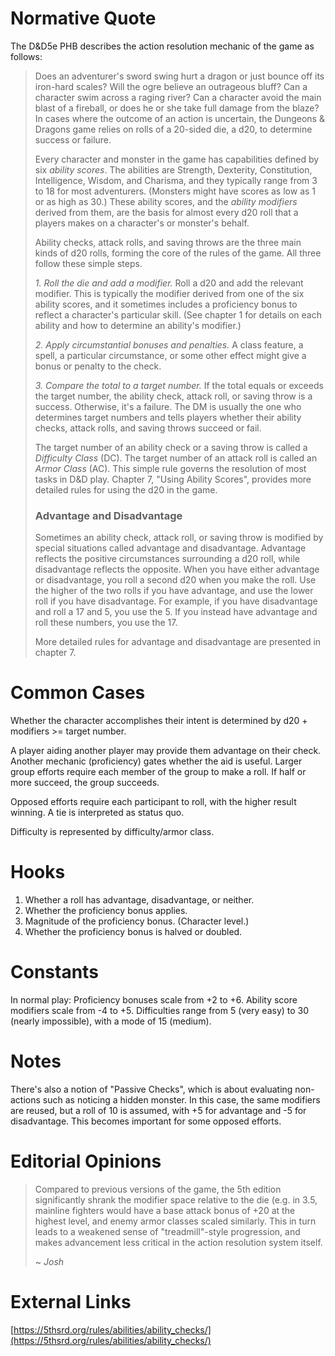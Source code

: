 # Normative Quote
The D&D5e PHB describes the action resolution mechanic of the game as follows:

> Does an adventurer's sword swing hurt a dragon or just bounce off its iron-hard
> scales? Will the ogre believe an outrageous bluff? Can a character swim across
> a raging river? Can a character avoid the main blast of a fireball, or does he
> or she take full damage from the blaze? In cases where the outcome of an action
> is uncertain, the Dungeons & Dragons game relies on rolls of a 20-sided die, a
> d20, to determine success or failure.
> 
> Every character and monster in the game has capabilities defined by six *ability
> scores*. The abilities are Strength, Dexterity, Constitution, Intelligence,
> Wisdom, and Charisma, and they typically range from 3 to 18 for most
> adventurers. (Monsters might have scores as low as 1 or as high as 30.) These
> ability scores, and the *ability modifiers* derived from them, are the basis for
> almost every d20 roll that a players makes on a character's or monster's behalf.
> 
> Ability checks, attack rolls, and saving throws are the three main kinds of d20
> rolls, forming the core of the rules of the game. All three follow these simple
> steps.
> 
> *1. Roll the die and add a modifier.* Roll a d20 and add the relevant modifier.
> This is typically the modifier derived from one of the six ability scores, and
> it sometimes includes a proficiency bonus to reflect a character's particular
> skill. (See chapter 1 for details on each ability and how to determine an
> ability's modifier.)
> 
> *2. Apply circumstantial bonuses and penalties.* A class feature, a spell, a 
> particular circumstance, or some other effect might give a bonus or penalty to
> the check.
> 
> *3. Compare the total to a target number.* If the total equals or exceeds the
> target number, the ability check, attack roll, or saving throw is a success.
> Otherwise, it's a failure. The DM is usually the one who determines target
> numbers and tells players whether their ability checks, attack rolls, and saving
> throws succeed or fail.
> 
> The target number of an ability check or a saving throw is called a *Difficulty
> Class* (DC). The target number of an attack roll is called an *Armor Class*
> (AC). This simple rule governs the resolution of most tasks in D&D play. Chapter
> 7, "Using Ability Scores", provides more detailed rules for using the d20 in the
> game.
> 
> ### Advantage and Disadvantage
> Sometimes an ability check, attack roll, or saving throw is modified by special
> situations called advantage and disadvantage. Advantage reflects the positive
> circumstances surrounding a d20 roll, while disadvantage reflects the opposite.
> When you have either advantage or disadvantage, you roll a second d20 when you
> make the roll. Use the higher of the two rolls if you have advantage, and use
> the lower roll if you have disadvantage. For example, if you have disadvantage
> and roll a 17 and 5, you use the 5. If you instead have advantage and roll these
> numbers, you use the 17.
> 
> More detailed rules for advantage and disadvantage are presented in chapter 7.

# Common Cases
Whether the character accomplishes their intent is determined by d20 +
modifiers >= target number.

A player aiding another player may provide them advantage on their check.
Another mechanic (proficiency) gates whether the aid is useful. Larger group efforts
require each member of the group to make a roll. If half or more succeed, the
group succeeds.

Opposed efforts require each participant to roll, with the higher result
winning. A tie is interpreted as status quo.

Difficulty is represented by difficulty/armor class.

# Hooks
1. Whether a roll has advantage, disadvantage, or neither.
2. Whether the proficiency bonus applies.
3. Magnitude of the proficiency bonus. (Character level.)
4. Whether the proficiency bonus is halved or doubled.

# Constants
In normal play:
Proficiency bonuses scale from +2 to +6.
Ability score modifiers scale from -4 to +5.
Difficulties range from 5 (very easy) to 30 (nearly impossible), with a mode of 15 (medium).

# Notes
There's also a notion of "Passive Checks", which is about evaluating non-actions
such as noticing a hidden monster. In this case, the same modifiers are reused,
but a roll of 10 is assumed, with +5 for advantage and -5 for disadvantage. This
becomes important for some opposed efforts.

# Editorial Opinions
> Compared to previous versions of the game, the 5th edition significantly shrank the modifier space
> relative to the die (e.g. in 3.5, mainline fighters would have a base attack bonus of +20 at the
> highest level, and enemy armor classes scaled similarly. This in turn leads to a weakened sense of
> "treadmill"-style progression, and makes advancement less critical in the action resolution system
> itself.
>
> ~ *Josh*

# External Links
[https://5thsrd.org/rules/abilities/ability_checks/](https://5thsrd.org/rules/abilities/ability_checks/)
